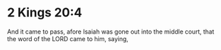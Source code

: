 # 2 Kings 20:4

And it came to pass, afore Isaiah was gone out into the middle court, that the word of the LORD came to him, saying,